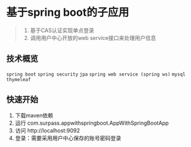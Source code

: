 # 基于spring boot的子应用
> 1. 基于CAS认证实现单点登录
> 2. 调用用户中心开放的web service接口来处理用户信息

## 技术概览
`spring boot` `spring security` `jpa` `spring web service (spring ws)` `mysql` `thymeleaf`

## 快速开始
1. 下载maven依赖
2. 运行 com.surpass.appwithspringboot.AppWithSpringBootApp
3. 访问 http://localhost:9092
4. 登录：需要采用用户中心保存的账号密码登录